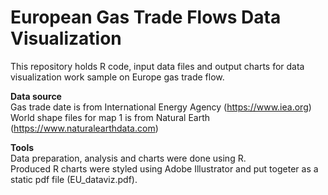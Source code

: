 # European Gas Trade Flows Data Visualization
This repository holds R code, input data files and output charts for data visualization work sample on Europe gas trade flow.

**Data source**
<br/>Gas trade date is from International Energy Agency (https://www.iea.org)<br/>
World shape files for map 1 is from Natural Earth (https://www.naturalearthdata.com)

**Tools**
<br/>Data preparation, analysis and charts were done using R.<br/>
Produced R charts were styled using Adobe Illustrator and put togeter as a static pdf file (EU_dataviz.pdf).
